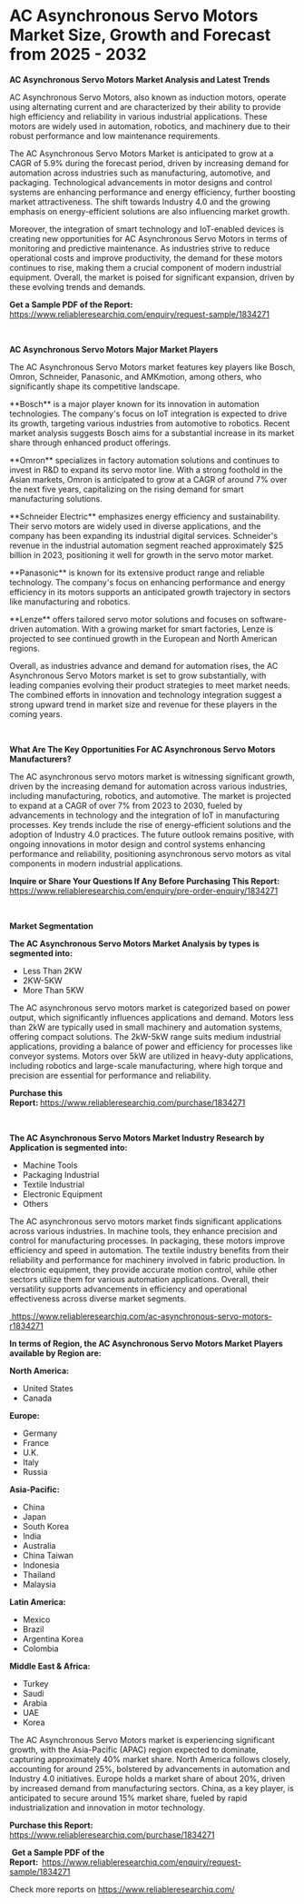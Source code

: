 <p><h1>AC Asynchronous Servo Motors Market Size, Growth and Forecast from 2025 - 2032</h1></p><p><strong>AC Asynchronous Servo Motors Market Analysis and Latest Trends</strong></p>
<p><p>AC Asynchronous Servo Motors, also known as induction motors, operate using alternating current and are characterized by their ability to provide high efficiency and reliability in various industrial applications. These motors are widely used in automation, robotics, and machinery due to their robust performance and low maintenance requirements.</p><p>The AC Asynchronous Servo Motors Market is anticipated to grow at a CAGR of 5.9% during the forecast period, driven by increasing demand for automation across industries such as manufacturing, automotive, and packaging. Technological advancements in motor designs and control systems are enhancing performance and energy efficiency, further boosting market attractiveness. The shift towards Industry 4.0 and the growing emphasis on energy-efficient solutions are also influencing market growth.</p><p>Moreover, the integration of smart technology and IoT-enabled devices is creating new opportunities for AC Asynchronous Servo Motors in terms of monitoring and predictive maintenance. As industries strive to reduce operational costs and improve productivity, the demand for these motors continues to rise, making them a crucial component of modern industrial equipment. Overall, the market is poised for significant expansion, driven by these evolving trends and demands.</p></p>
<p><strong>Get a Sample PDF of the Report:&nbsp;</strong> <a href="https://www.reliableresearchiq.com/enquiry/request-sample/1834271?utm_campaign=2301&utm_medium=2&utm_source=Github&utm_content=ia&utm_term=12042025&utm_id=ac-asynchronous-servo-motors">https://www.reliableresearchiq.com/enquiry/request-sample/1834271</a></p>
<p>&nbsp;</p>
<p><strong>AC Asynchronous Servo Motors Major Market Players</strong></p>
<p><p>The AC Asynchronous Servo Motors market features key players like Bosch, Omron, Schneider, Panasonic, and AMKmotion, among others, who significantly shape its competitive landscape. </p><p>**Bosch** is a major player known for its innovation in automation technologies. The company's focus on IoT integration is expected to drive its growth, targeting various industries from automotive to robotics. Recent market analysis suggests Bosch aims for a substantial increase in its market share through enhanced product offerings.</p><p>**Omron** specializes in factory automation solutions and continues to invest in R&D to expand its servo motor line. With a strong foothold in the Asian markets, Omron is anticipated to grow at a CAGR of around 7% over the next five years, capitalizing on the rising demand for smart manufacturing solutions.</p><p>**Schneider Electric** emphasizes energy efficiency and sustainability. Their servo motors are widely used in diverse applications, and the company has been expanding its industrial digital services. Schneider's revenue in the industrial automation segment reached approximately $25 billion in 2023, positioning it well for growth in the servo motor market.</p><p>**Panasonic** is known for its extensive product range and reliable technology. The company's focus on enhancing performance and energy efficiency in its motors supports an anticipated growth trajectory in sectors like manufacturing and robotics.</p><p>**Lenze** offers tailored servo motor solutions and focuses on software-driven automation. With a growing market for smart factories, Lenze is projected to see continued growth in the European and North American regions.</p><p>Overall, as industries advance and demand for automation rises, the AC Asynchronous Servo Motors market is set to grow substantially, with leading companies evolving their product strategies to meet market needs. The combined efforts in innovation and technology integration suggest a strong upward trend in market size and revenue for these players in the coming years.</p></p>
<p>&nbsp;</p>
<p><strong>What Are The Key Opportunities For AC Asynchronous Servo Motors Manufacturers?</strong></p>
<p><p>The AC asynchronous servo motors market is witnessing significant growth, driven by the increasing demand for automation across various industries, including manufacturing, robotics, and automotive. The market is projected to expand at a CAGR of over 7% from 2023 to 2030, fueled by advancements in technology and the integration of IoT in manufacturing processes. Key trends include the rise of energy-efficient solutions and the adoption of Industry 4.0 practices. The future outlook remains positive, with ongoing innovations in motor design and control systems enhancing performance and reliability, positioning asynchronous servo motors as vital components in modern industrial applications.</p></p>
<p><strong>Inquire or Share Your Questions If Any Before Purchasing This Report:</strong> <a href="https://www.reliableresearchiq.com/enquiry/pre-order-enquiry/1834271?utm_campaign=2301&utm_medium=2&utm_source=Github&utm_content=ia&utm_term=12042025&utm_id=ac-asynchronous-servo-motors">https://www.reliableresearchiq.com/enquiry/pre-order-enquiry/1834271</a></p>
<p>&nbsp;</p>
<p><strong>Market Segmentation</strong></p>
<p><strong>The AC Asynchronous Servo Motors Market Analysis by types is segmented into:</strong></p>
<p><ul><li>Less Than 2KW</li><li>2KW-5KW</li><li>More Than 5KW</li></ul></p>
<p><p>The AC asynchronous servo motors market is categorized based on power output, which significantly influences applications and demand. Motors less than 2kW are typically used in small machinery and automation systems, offering compact solutions. The 2kW-5kW range suits medium industrial applications, providing a balance of power and efficiency for processes like conveyor systems. Motors over 5kW are utilized in heavy-duty applications, including robotics and large-scale manufacturing, where high torque and precision are essential for performance and reliability.</p></p>
<p><strong>Purchase this Report:&nbsp;</strong><a href="https://www.reliableresearchiq.com/purchase/1834271?utm_campaign=2301&utm_medium=2&utm_source=Github&utm_content=ia&utm_term=12042025&utm_id=ac-asynchronous-servo-motors">https://www.reliableresearchiq.com/purchase/1834271</a></p>
<p>&nbsp;</p>
<p><strong>The AC Asynchronous Servo Motors Market Industry Research by Application is segmented into:</strong></p>
<p><ul><li>Machine Tools</li><li>Packaging Industrial</li><li>Textile Industrial</li><li>Electronic Equipment</li><li>Others</li></ul></p>
<p><p>The AC asynchronous servo motors market finds significant applications across various industries. In machine tools, they enhance precision and control for manufacturing processes. In packaging, these motors improve efficiency and speed in automation. The textile industry benefits from their reliability and performance for machinery involved in fabric production. In electronic equipment, they provide accurate motion control, while other sectors utilize them for various automation applications. Overall, their versatility supports advancements in efficiency and operational effectiveness across diverse market segments.</p></p>
<p><a href="https://www.reliableresearchiq.com/ac-asynchronous-servo-motors-r1834271?utm_campaign=2301&utm_medium=2&utm_source=Github&utm_content=ia&utm_term=12042025&utm_id=ac-asynchronous-servo-motors">&nbsp;https://www.reliableresearchiq.com/ac-asynchronous-servo-motors-r1834271</a></p>
<p><strong>In terms of Region, the AC Asynchronous Servo Motors Market Players available by Region are:</strong></p>
<p>
    <p> <strong> North America: </strong>
        <ul>
            <li>United States</li>
            <li>Canada</li>
        </ul>
        </p> 
    <p> <strong> Europe: </strong>
        <ul>
            <li>Germany</li>
            <li>France</li>
            <li>U.K.</li>
            <li>Italy</li>
            <li>Russia</li>
        </ul>
        </p> 
    <p> <strong> Asia-Pacific: </strong>
        <ul>
            <li>China</li>
            <li>Japan</li>
            <li>South Korea</li>
            <li>India</li>
            <li>Australia</li>
            <li>China Taiwan</li>
            <li>Indonesia</li>
            <li>Thailand</li>
            <li>Malaysia</li>
        </ul>
        </p> 
    <p> <strong> Latin America: </strong>
        <ul>
            <li>Mexico</li>
            <li>Brazil</li>
            <li>Argentina Korea</li>
            <li>Colombia</li>
        </ul>
        </p> 
    <p> <strong> Middle East & Africa: </strong>
        <ul>
            <li>Turkey</li>
            <li>Saudi</li>
            <li>Arabia</li>
            <li>UAE</li>
            <li>Korea</li>
        </ul>
    </p>
    </p>
<p><p>The AC Asynchronous Servo Motors market is experiencing significant growth, with the Asia-Pacific (APAC) region expected to dominate, capturing approximately 40% market share. North America follows closely, accounting for around 25%, bolstered by advancements in automation and Industry 4.0 initiatives. Europe holds a market share of about 20%, driven by increased demand from manufacturing sectors. China, as a key player, is anticipated to secure around 15% market share, fueled by rapid industrialization and innovation in motor technology.</p></p>
<p><strong>Purchase this Report: </strong><a href="https://www.reliableresearchiq.com/purchase/1834271?utm_campaign=2301&utm_medium=2&utm_source=Github&utm_content=ia&utm_term=12042025&utm_id=ac-asynchronous-servo-motors">https://www.reliableresearchiq.com/purchase/1834271</a></p>
<p>&nbsp;<strong>Get a Sample PDF of the Report:&nbsp;&nbsp;</strong><a href="https://www.reliableresearchiq.com/enquiry/request-sample/1834271?utm_campaign=2301&utm_medium=2&utm_source=Github&utm_content=ia&utm_term=12042025&utm_id=ac-asynchronous-servo-motors">https://www.reliableresearchiq.com/enquiry/request-sample/1834271</a></p>
<p><strong></strong></p>
<p>Check more reports on <a href="https://www.reliableresearchiq.com/?utm_campaign=2301&utm_medium=2&utm_source=Github&utm_content=ia&utm_term=12042025&utm_id=ac-asynchronous-servo-motors">https://www.reliableresearchiq.com/</a></p>